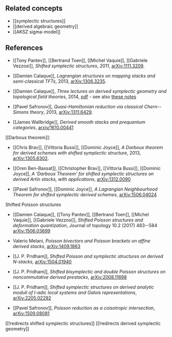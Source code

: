 
## Related concepts

* [[symplectic structures]]
* [[derived algebraic geometry]]
* [[AKSZ sigma-model]]

## References

* [[Tony Pantev]], [[Bertrand Toen]], [[Michel Vaquie]], [[Gabriele Vezzosi]], _Shifted symplectic structures_, 2011, 
[arXiv:1111.3209](http://arxiv.org/abs/1111.3209).

* [[Damien Calaque]], _Lagrangian structures on mapping stacks and semi-classical TFTs_, 2013, [arXiv:1306.3235](http://arxiv.org/abs/1306.3235).

* [[Damien Calaque]], _Three lectures on derived symplectic geometry and topological field theories_, 2014, 
[pdf](http://ens.math.univ-montp2.fr/~calaque/lecturenotes-DerivedTFT) - see also [these notes](http://ens.math.univ-montp2.fr/~calaque/lecturenotes-LagStr)

* [[Pavel Safronov]], _Quasi-Hamiltonian reduction via classical Chern--Simons theory_, 2013, [arXiv:1311.6429](http://arxiv.org/abs/1311.6429).

* [[James Wallbridge]], _Derived smooth stacks and prequantum categories_, [arxiv/1610.00441](https://arxiv.org/abs/1610.00441)

[[Darboux theorem]]:

* [[Chris Brav]], [[Vittoria Bussi]], [[Dominic Joyce]], _A Darboux theorem for derived schemes with shifted symplectic structure_, 2013, [arXiv:1305.6302](http://arxiv.org/abs/1305.6302).

* [[Oren Ben-Bassat]], [[Christopher Brav]], [[Vittoria Bussi]], [[Dominic Joyce]], _A 'Darboux Theorem' for shifted symplectic structures on derived Artin stacks, with applications_, [arXiv:1312.0090](http://arxiv.org/abs/1312.0090)

* [[Pavel Safronov]], [[Dominic Joyce]], _A Lagrangian Neighbourhood Theorem for shifted symplectic derived schemes_, [arXiv:1506.04024](http://arxiv.org/abs/1506.04024)

Shifted Poisson structures

* [[Damien Calaque]], [[Tony Pantev]], [[Bertrand Toen]], [[Michel Vaquie]], [[Gabriele Vezzosi]], _Shifted Poisson structures and deformation quantization_, Journal of topology 10.2 (2017) 483--584 [arXiv:1506.03699](http://arxiv.org/abs/1506.03699)

* Valerio Melani, _Poisson bivectors and Poisson brackets on affine derived stacks_, [arXiv:1409.1863](http://arxiv.org/abs/1409.1863)

* [[J. P. Pridham]], _Shifted Poisson and symplectic structures on derived N-stacks_, [arXiv:1504.01940](http://arxiv.org/abs/1504.01940)

* [[J. P. Pridham]], _Shifted bisymplectic and double Poisson structures on noncommutative derived prestacks_, [arXiv:2008.11698](https://arxiv.org/abs/2008.11698)

* [[J. P. Pridham]], _Shifted symplectic structures on derived analytic moduli of l-adic local systems and Galois representations_, [arXiv:2205.02292](https://arxiv.org/abs/2205.02292) 

* [[Pavel Safronov]], _Poisson reduction as a coisotropic intersection_, [arXiv:1509.08081](http://arxiv.org/abs/1509.08081)

[[!redirects shifted symplectic structures]]
[[!redirects derived symplectic geometry]]